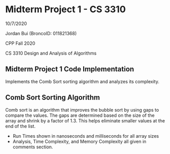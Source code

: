 # Midterm Project 1 - CS 3310
10/7/2020

Jordan Bui (BroncoID: 011821368)

CPP Fall 2020

CS 3310 Design and Analysis of Algorithms

Midterm Project 1 Code Implementation
-
Implements the Comb Sort sorting algorithm and analyzes its complexity.

Comb Sort Sorting Algorithm
-
Comb sort is an algorithm that improves the bubble sort by 
using gaps to compare the values. The gaps are determined 
based on the size of the array and shrink by a factor of 1.3.
This helps eliminate smaller values at the end of the list.
- Run Times shown in nanoseconds and milliseconds for all array sizes 
- Analysis, Time Complexity, and Memory Complexity all given in comments section.

